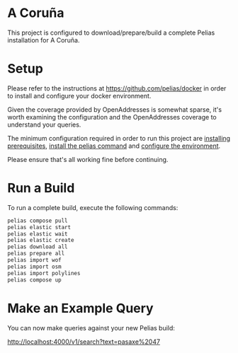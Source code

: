 # A Coruña

This project is configured to download/prepare/build a complete Pelias installation for A Coruña.

# Setup

Please refer to the instructions at <https://github.com/pelias/docker> in order to install and configure your docker environment.

Given the coverage provided by OpenAddresses is somewhat sparse, it's worth examining the configuration and the OpenAddresses coverage to understand your queries.

The minimum configuration required in order to run this project are [installing prerequisites](https://github.com/pelias/docker#prerequisites), [install the pelias command](https://github.com/pelias/docker#installing-the-pelias-command) and [configure the environment](https://github.com/pelias/docker#configure-environment).

Please ensure that's all working fine before continuing.

# Run a Build

To run a complete build, execute the following commands:

```bash
pelias compose pull
pelias elastic start
pelias elastic wait
pelias elastic create
pelias download all
pelias prepare all
pelias import wof
pelias import osm
pelias import polylines
pelias compose up
```

# Make an Example Query

You can now make queries against your new Pelias build:

<http://localhost:4000/v1/search?text=pasaxe%2047>

